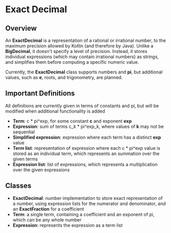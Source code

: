 # Exact Decimal

## Overview

An **ExactDecimal** is a representation of a rational or irrational number, to the maximum precision allowed by Kotlin (and therefore by Java).
Unlike a **BigDecimal**, it doesn't specify a level of precision.
Instead, it stores individual expressions (which may contain irrational numbers) as strings, and simplifies them before computing a specific numeric value.

Currently, the **ExactDecimal** class supports numbers and **pi**, but additional values, such as **e**, roots, and trigonometry, are planned.

## Important Definitions

All definitions are currently given in terms of constants and pi, but will be modified when additional functionality is added

* **Term**: c * pi^exp, for some constant **c** and exponent **exp**
* **Expression**: sum of terms c_k * pi^exp_k, where values of **k** may not be sequential
* **Simplified expression**: expression where each term has a distinct **exp** value
* **Term list**: representation of expression where each c * pi^exp value is stored as an individual term, which represents an summation over the given terms
* **Expression list**: list of expressions, which represents a multiplication over the given expressions

## Classes
* **ExactDecimal**: number implementation to store exact representation of a number, using expression lists for the numerator and denominator, and an **ExactFraction** for a coefficient
* **Term**: a single term, containing a coefficient and an exponent of pi, which can be any whole number
* **Expression**: represents the expression as a term list
